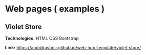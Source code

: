 # Web pages ( examples )


## Violet Store

**Technologies:** HTML CSS Bootstrap 

**Link:** https://andriikushnir.github.io/web-hub-template/violet-store/